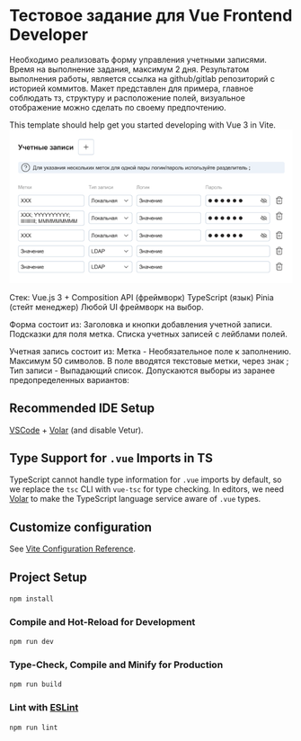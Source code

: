 # Тестовое задание для Vue Frontend Developer

Необходимо реализовать форму управления учетными записями.
Время на выполнение задания, максимум 2 дня.
Результатом выполнения работы, является ссылка на github/gitlab репозиторий с историей коммитов.
Макет представлен для примера, главное соблюдать тз, структуру и расположение полей, визуальное отображение можно сделать по своему предпочтению.

This template should help get you started developing with Vue 3 in Vite.
![alt text](public/forma.png)

Стек:
Vue.js 3 + Composition API (фреймворк)
TypeScript (язык)
Pinia (стейт менеджер)
Любой UI фреймворк на выбор.

Форма состоит из:
Заголовка и кнопки добавления учетной записи.
Подсказки для поля метка.
Списка учетных записей с лейблами полей.

Учетная запись состоит из:
Метка - Необязательное поле к заполнению. Максимум 50 символов. В поле вводятся текстовые метки, через знак ;
Тип записи - Выпадающий список. Допускаются выборы из заранее предопределенных вариантов:

## Recommended IDE Setup

[VSCode](https://code.visualstudio.com/) + [Volar](https://marketplace.visualstudio.com/items?itemName=Vue.volar) (and disable Vetur).

## Type Support for `.vue` Imports in TS

TypeScript cannot handle type information for `.vue` imports by default, so we replace the `tsc` CLI with `vue-tsc` for type checking. In editors, we need [Volar](https://marketplace.visualstudio.com/items?itemName=Vue.volar) to make the TypeScript language service aware of `.vue` types.

## Customize configuration

See [Vite Configuration Reference](https://vite.dev/config/).

## Project Setup

```sh
npm install
```

### Compile and Hot-Reload for Development

```sh
npm run dev
```

### Type-Check, Compile and Minify for Production

```sh
npm run build
```

### Lint with [ESLint](https://eslint.org/)

```sh
npm run lint
```
